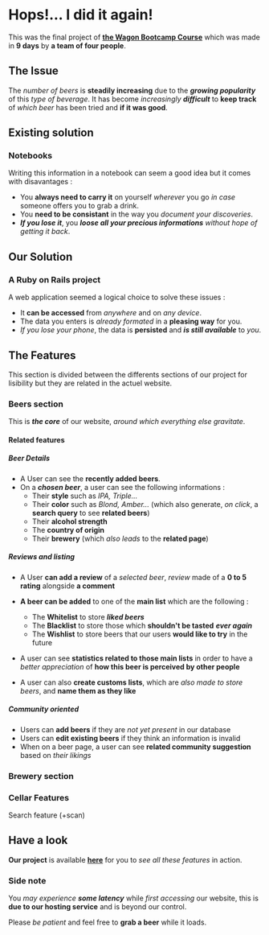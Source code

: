 # Hops!... I did it again!

This was the final project of **[the Wagon Bootcamp Course](https://www.lewagon.com/fr "Check it out")** which was made in **9 days**  by **a team of four people**.

## The Issue

The _number of beers_ is **steadily increasing** due to the ***growing popularity*** of this _type of beverage_. It has become _increasingly **difficult**_ to **keep track** of _which beer_ has been tried and **if it was good**.

## Existing solution

### Notebooks

Writing this information in a notebook can seem a good idea but it comes with disavantages :

- You **always need to carry it** on yourself _wherever_ you go _in case_ someone offers you to grab a drink.
- You **need to be consistant** in the way you _document your discoveries_.
- ***If you lose it***, you ***loose all your precious informations*** _without hope of getting it back_.

## Our Solution

### A Ruby on Rails project

A web application seemed a logical choice to solve these issues :

- It **can be accessed** from _anywhere_ and on _any device_.
- The data you enters is _already formated_ in a **pleasing way** for you.
- _If you lose your phone_, the data is **persisted** and ***is still available*** to _you_.

## The Features

This section is divided between the differents sections of our project for lisibility but they are related in the actuel website.

### Beers section

This is ***the core*** of our website, _around which everything else gravitate_.

#### Related features

##### Beer Details

- A User can see the **recently added beers**.
- On a ***chosen beer***, a user can see the following informations :
  - Their **style** such as _IPA, Triple..._
  - Their **color**  such as _Blond, Amber..._ (which also generate, _on click_, a **search query** to see **related beers**)
  - Their **alcohol strength**
  - The **country of origin**
  - Their **brewery** (which _also leads_ to the **related page**)

##### Reviews and listing

- A User **can add a review** of a _selected beer_, _review_ made of a **0 to 5 rating** alongside **a comment**
- **A beer can be added** to one of the **main list** which are the following :

  - The **Whitelist** to store ***liked beers***
  - The **Blacklist** to store those which **shouldn't be tasted** ***ever again***
  - The **Wishlist** to store beers that our users **would like to try** in the future

- A user can see **statistics related to those main lists** in order to have a _better appreciation_ of **how this beer is perceived by other people**
- A user can also **create customs lists**, which are _also made to store beers_, and **name them as they like**

##### Community oriented

- Users can **add beers** if they are _not yet present_ in our database
- Users can **edit existing beers** if they think an information is invalid
- When on a beer page, a user can see **related community suggestion** based on _their likings_

### Brewery section

### Cellar Features

Search feature (+scan)

## Have a look

**Our project** is available **[here][Hops]** for you to _see all these features_ in action.

### Side note

You *may experience* ***some latency*** while _first accessing_ our website, this is **due to our hosting service** and is beyond our control.

Please _be patient_ and feel free to **grab a beer** while it loads.

[Hops]:https://hops-505.herokuapp.com/
